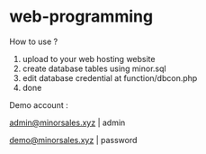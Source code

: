 # web-programming

How to use ? 
1. upload to your web hosting website 
2. create database tables using minor.sql 
3. edit database credential at function/dbcon.php 
4. done 

Demo account : 

admin@minorsales.xyz | admin

demo@minorsales.xyz | password 
